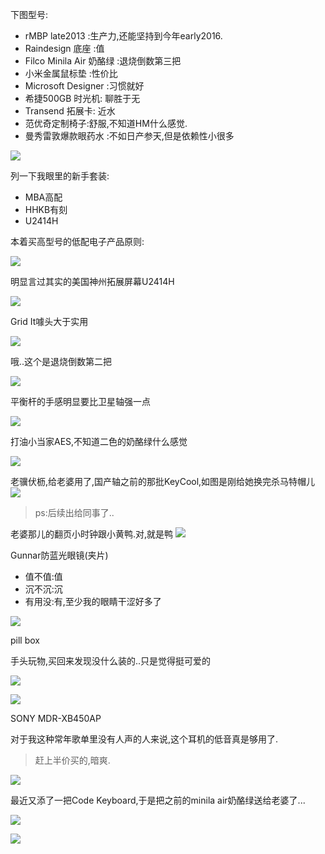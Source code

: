 下图型号: 

- rMBP late2013 :生产力,还能坚持到今年early2016.
- Raindesign 底座 :值
- Filco Minila Air 奶酪绿 :退烧倒数第三把
- 小米金属鼠标垫 :性价比
- Microsoft Designer :习惯就好
- 希捷500GB 时光机: 聊胜于无
- Transend 拓展卡: 近水
- 范优奇定制椅子:舒服,不知道HM什么感觉.
- 曼秀雷敦爆款眼药水 :不如日产参天,但是依赖性小很多 

![](http://7xqjx7.com1.z0.glb.clouddn.com/image/IMG_2212.jpg?imageView2/2/h/500) 

列一下我眼里的新手套装: 

- MBA高配
- HHKB有刻
- U2414H

本着买高型号的低配电子产品原则: 

![](http://7xqjx7.com1.z0.glb.clouddn.com/image/Screen%20Shot%202016-02-05%20at%2015.02.16.png?imageView2/2/h/400) 

明显言过其实的美国神州拓展屏幕U2414H 

![](http://7xqjx7.com1.z0.glb.clouddn.com/image/Screen%20Shot%202016-02-05%20at%2015.02.26.png?imageView2/2/h/400) 

Grid It噱头大于实用 

![](http://7xqjx7.com1.z0.glb.clouddn.com/image/IMG_2711.jpg?imageView2/2/h/500) 

哦..这个是退烧倒数第二把 

![](http://7xqjx7.com1.z0.glb.clouddn.com/image/IMG_1075.jpg?imageView2/2/h/300) 

平衡杆的手感明显要比卫星轴强一点 

![](http://7xqjx7.com1.z0.glb.clouddn.com/image/IMG_2716.jpg?imageView2/2/h/400) 

打油小当家AES,不知道二色的奶酪绿什么感觉 

![](http://7xqjx7.com1.z0.glb.clouddn.com/image/IMG_1736.jpg?imageView2/2/h/400)

老骥伏枥,给老婆用了,国产轴之前的那批KeyCool,如图是刚给她换完杀马特帽儿
![](http://7xqjx7.com1.z0.glb.clouddn.com/image/IMG_2547.jpg?imageView2/2/h/400) 

> ps:后续出给同事了..

老婆那儿的翻页小时钟跟小黄鸭.对,就是鸭
![](http://7xqjx7.com1.z0.glb.clouddn.com/image/IMG_2718.jpg?imageView2/2/h/400) 

Gunnar防蓝光眼镜(夹片) 

- 值不值:值 
- 沉不沉:沉 
- 有用没:有,至少我的眼睛干涩好多了 

![](http://7xqjx7.com1.z0.glb.clouddn.com/image/IMG_2972.JPG?imageView2/2/h/400) 

pill box 

手头玩物,买回来发现没什么装的..只是觉得挺可爱的 

![](http://7xqjx7.com1.z0.glb.clouddn.com/image/IMG_2996.JPG?imageView2/2/h/400) 

![](http://7xqjx7.com1.z0.glb.clouddn.com/image/IMG_3001.JPG?imageView2/2/h/400) 

SONY MDR-XB450AP 

对于我这种常年歌单里没有人声的人来说,这个耳机的低音真是够用了. 

> 赶上半价买的,暗爽. 

![](http://7xqjx7.com1.z0.glb.clouddn.com/image/IMG_2998.JPG?imageView2/2/h/400) 

最近又添了一把Code Keyboard,于是把之前的minila air奶酪绿送给老婆了... 

![](http://7xqjx7.com1.z0.glb.clouddn.com/image/1761442-b49442ff5f04619c.jpeg?imageView2/2/h/240) 

![](http://7xqjx7.com1.z0.glb.clouddn.com/image/1761442-b932316efa865824.jpeg?imageView2/2/h/400) 

